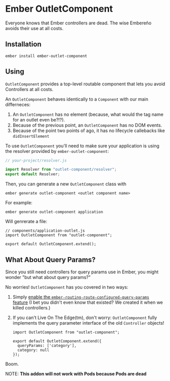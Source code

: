 # Ember OutletComponent

Everyone knows that Ember controllers are dead. The wise Embereño avoids their use at all costs.

## Installation

```
ember install ember-outlet-component
```

## Using

`OutletComponent` provides a top-level routable component that lets you avoid Controllers at all costs.

An `OutletComponent` behaves identically to a `Component` with our main differneces:

  1. An `OutletComponent` has no element (because, what would the tag name for an outlet even be?!?).
  2. Because of the previous point, an `OutletComponent` has no DOM events.
  3. Because of the point two points of ago, it has no lifecycle callebacks like `didInsertElement`

To use `OutletComponent` you'll need to make sure your application is using the resolver provided by `ember-outlet-component`:

```javascript
// your-project/resolver.js

import Resolver from "outlet-component/resolver";
export default Resolver;

```

Then, you can generate a new `OutletComponent` class with

```
ember generate outlet-component <outlet component name>
```

For example:

```
ember generate outlet-component application
```

Will genrerate a file:


```
// components/application-outlet.js
import OutletComponent from "outlet-component";

export default OutletComponent.extend();
```

## What About Query Params?
Since you still need controllers for query params use in Ember, you might wonder "but what about query params?"

No worries! `OutletComponent` has you covered in two ways:

1. Simply [enable the `ember-routing-route-configured-query-params` feature](https://github.com/emberjs/ember.js/blob/bc78f0c6c2a3c05ef9f11e2de3736f4dc5568f5d/features.json#L5) (I bet you didn't even know that existed? We created it when we killed controllers.)
1. If you can't Live On The Edge(tm), don't worry: `OutletComponent` fully implements the query parameter interface of the old `Controller` objects!

    ```
    import OutletComponent from "outlet-component";

    export default OutletComponent.extend({
      queryParams: ['category'],
      category: null
    });
    ```
Boom.

NOTE: **This addon will not work with Pods because Pods are dead**